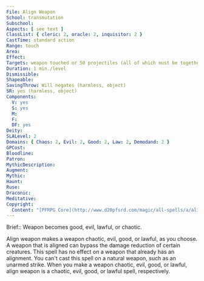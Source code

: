 ```yaml
---
File: Align Weapon
School: transmutation
Subschool: 
Aspects: [ see text ]
ClassList: { cleric: 2, oracle: 2, inquisitor: 2 }
CastTime: standard action
Range: touch
Area: 
Effect: 
Targets: weapon touched or 50 projectiles (all of which must be together at the time of casting)
Duration: 1 min./level
Dismissible: 
Shapeable: 
SavingThrow: Will negates (harmless, object)
SR: yes (harmless, object)
Components:
  V: yes
  S: yes
  M: 
  F: 
  DF: yes
Deity: 
SLALevel: 2
Domains: { Chaos: 2, Evil: 2, Good: 2, Law: 2, Demodand: 2 }
GPCost: 
Bloodline: 
Patron: 
MythicDescription: 
Augment: 
Mythic: 
Haunt: 
Ruse: 
Draconic: 
Meditative: 
Copyright:
  Content: "[PFRPG Core](http://www.d20pfsrd.com/magic/all-spells/a/align-weapon)"
---
```

Brief:: Weapon becomes good, evil, lawful, or chaotic.

Align weapon makes a weapon chaotic, evil, good, or lawful, as you choose. A weapon that is aligned can bypass the damage reduction of certain creatures. This spell has no effect on a weapon that already has an alignment. You can't cast this spell on a natural weapon, such as an unarmed strike. When you make a weapon chaotic, evil, good, or lawful, align weapon is a chaotic, evil, good, or lawful spell, respectively.
